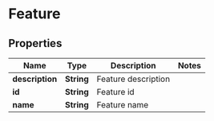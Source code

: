 
# Feature

## Properties
Name | Type | Description | Notes
------------ | ------------- | ------------- | -------------
**description** | **String** | Feature description | 
**id** | **String** | Feature id | 
**name** | **String** | Feature name | 



